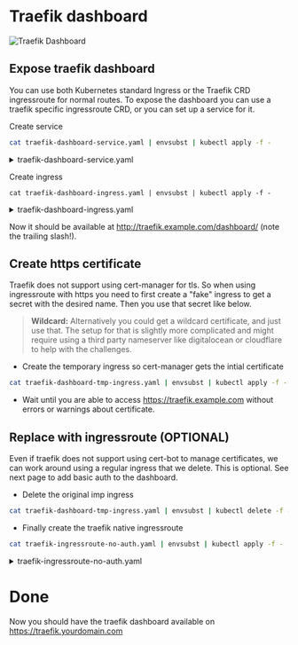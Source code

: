 # Traefik dashboard

![Traefik Dashboard](./img/traefik-dashboard.webp)

## Expose traefik dashboard

You can use both Kubernetes standard Ingress or the Traefik CRD ingressroute for normal routes. To expose the dashboard you can use a traefik specific ingressroute CRD, or you can set up a service for it.

Create service

```bash
cat traefik-dashboard-service.yaml | envsubst | kubectl apply -f -
```

<details>
<summary>traefik-dashboard-service.yaml</summary>
```
--8<-- "./manifests/traefik-dashboard-service.yaml"
```
</details>

Create ingress

```
cat traefik-dashboard-ingress.yaml | envsubst | kubectl apply -f -
```

<details>
<summary>traefik-dashboard-ingress.yaml</summary>
```
--8<-- "./manifests/traefik-dashboard-ingress.yaml"
```
</details>

Now it should be available at http://traefik.example.com/dashboard/ (note the trailing slash!).

## Create https certificate

Traefik does not support using cert-manager for tls. So when using ingressroute with https you need to first create a "fake" ingress to get a secret with the desired name. Then you use that secret like below.

> **Wildcard:** Alternatively you could get a wildcard certificate, and just use that. The setup for that is slightly more complicated and might require using a third party nameserver like digitalocean or cloudflare to help with the challenges.

- Create the temporary ingress so cert-manager gets the intial certificate

```bash
cat traefik-dashboard-tmp-ingress.yaml | envsubst | kubectl apply -f -
```

- Wait until you are able to access <a href="https://traefik.example.com" target="_blank">https://traefik.example.com</a> without errors or warnings about certificate.

## Replace with ingressroute (OPTIONAL)
Even if traefik does not support using cert-bot to manage certificates, we can work around using a regular ingress that we delete. This is optional. See next page to add basic auth to the dashboard.

- Delete the original imp ingress

```bash
cat traefik-dashboard-tmp-ingress.yaml | envsubst | kubectl delete -f -
```

- Finally create the traefik native ingressroute

```bash
cat traefik-ingressroute-no-auth.yaml | envsubst | kubectl apply -f -
```
<details>
<summary>traefik-ingressroute-no-auth.yaml</summary>
```
--8<-- "./manifests/traefik-ingressroute-no-auth.yaml"
```
</details>

# Done

Now you should have the traefik dashboard available on <a href="https://traefik.example.com" target="_blank">https://traefik.yourdomain.com</a>
